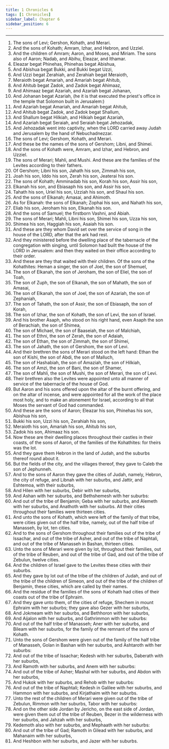 ```yaml
---
title: 1 Chronicles 6
tags: [1 Chronicles]
sidebar_label: Chapter 6
sidebar_position: 6
---
```


---
1. The sons of Levi; Gershon, Kohath, and Merari.
2. And the sons of Kohath; Amram, Izhar, and Hebron, and Uzziel.
3. And the children of Amram; Aaron, and Moses, and Miriam. The sons also of Aaron; Nadab, and Abihu, Eleazar, and Ithamar.
4. Eleazar begat Phinehas, Phinehas begat Abishua,
5. And Abishua begat Bukki, and Bukki begat Uzzi,
6. And Uzzi begat Zerahiah, and Zerahiah begat Meraioth,
7. Meraioth begat Amariah, and Amariah begat Ahitub,
8. And Ahitub begat Zadok, and Zadok begat Ahimaaz,
9. And Ahimaaz begat Azariah, and Azariah begat Johanan,
10. And Johanan begat Azariah, (he it is that executed the priest's office in the temple that Solomon built in Jerusalem:)
11. And Azariah begat Amariah, and Amariah begat Ahitub,
12. And Ahitub begat Zadok, and Zadok begat Shallum,
13. And Shallum begat Hilkiah, and Hilkiah begat Azariah,
14. And Azariah begat Seraiah, and Seraiah begat Jehozadak,
15. And Jehozadak went into captivity, when the LORD carried away Judah and Jerusalem by the hand of Nebuchadnezzar.
16. The sons of Levi; Gershom, Kohath, and Merari.
17. And these be the names of the sons of Gershom; Libni, and Shimei.
18. And the sons of Kohath were, Amram, and Izhar, and Hebron, and Uzziel.
19. The sons of Merari; Mahli, and Mushi. And these are the families of the Levites according to their fathers.
20. Of Gershom; Libni his son, Jahath his son, Zimmah his son,
21. Joah his son, Iddo his son, Zerah his son, Jeaterai his son.
22. The sons of Kohath; Amminadab his son, Korah his son, Assir his son,
23. Elkanah his son, and Ebiasaph his son, and Assir his son,
24. Tahath his son, Uriel his son, Uzziah his son, and Shaul his son.
25. And the sons of Elkanah; Amasai, and Ahimoth.
26. As for Elkanah: the sons of Elkanah; Zophai his son, and Nahath his son,
27. Eliab his son, Jeroham his son, Elkanah his son.
28. And the sons of Samuel; the firstborn Vashni, and Abiah.
29. The sons of Merari; Mahli, Libni his son, Shimei his son, Uzza his son,
30. Shimea his son, Haggiah his son, Asaiah his son.
31. And these are they whom David set over the service of song in the house of the LORD, after that the ark had rest.
32. And they ministered before the dwelling place of the tabernacle of the congregation with singing, until Solomon had built the house of the LORD in Jerusalem: and then they waited on their office according to their order.
33. And these are they that waited with their children. Of the sons of the Kohathites: Heman a singer, the son of Joel, the son of Shemuel,
34. The son of Elkanah, the son of Jeroham, the son of Eliel, the son of Toah,
35. The son of Zuph, the son of Elkanah, the son of Mahath, the son of Amasai,
36. The son of Elkanah, the son of Joel, the son of Azariah, the son of Zephaniah,
37. The son of Tahath, the son of Assir, the son of Ebiasaph, the son of Korah,
38. The son of Izhar, the son of Kohath, the son of Levi, the son of Israel.
39. And his brother Asaph, who stood on his right hand, even Asaph the son of Berachiah, the son of Shimea,
40. The son of Michael, the son of Baaseiah, the son of Malchiah,
41. The son of Ethni, the son of Zerah, the son of Adaiah,
42. The son of Ethan, the son of Zimmah, the son of Shimei,
43. The son of Jahath, the son of Gershom, the son of Levi.
44. And their brethren the sons of Merari stood on the left hand: Ethan the son of Kishi, the son of Abdi, the son of Malluch,
45. The son of Hashabiah, the son of Amaziah, the son of Hilkiah,
46. The son of Amzi, the son of Bani, the son of Shamer,
47. The son of Mahli, the son of Mushi, the son of Merari, the son of Levi.
48. Their brethren also the Levites were appointed unto all manner of service of the tabernacle of the house of God.
49. But Aaron and his sons offered upon the altar of the burnt offering, and on the altar of incense, and were appointed for all the work of the place most holy, and to make an atonement for Israel, according to all that Moses the servant of God had commanded.
50. And these are the sons of Aaron; Eleazar his son, Phinehas his son, Abishua his son,
51. Bukki his son, Uzzi his son, Zerahiah his son,
52. Meraioth his son, Amariah his son, Ahitub his son,
53. Zadok his son, Ahimaaz his son.
54. Now these are their dwelling places throughout their castles in their coasts, of the sons of Aaron, of the families of the Kohathites: for theirs was the lot.
55. And they gave them Hebron in the land of Judah, and the suburbs thereof round about it.
56. But the fields of the city, and the villages thereof, they gave to Caleb the son of Jephunneh.
57. And to the sons of Aaron they gave the cities of Judah, namely, Hebron, the city of refuge, and Libnah with her suburbs, and Jattir, and Eshtemoa, with their suburbs,
58. And Hilen with her suburbs, Debir with her suburbs,
59. And Ashan with her suburbs, and Bethshemesh with her suburbs:
60. And out of the tribe of Benjamin; Geba with her suburbs, and Alemeth with her suburbs, and Anathoth with her suburbs. All their cities throughout their families were thirteen cities.
61. And unto the sons of Kohath, which were left of the family of that tribe, were cities given out of the half tribe, namely, out of the half tribe of Manasseh, by lot, ten cities.
62. And to the sons of Gershom throughout their families out of the tribe of Issachar, and out of the tribe of Asher, and out of the tribe of Naphtali, and out of the tribe of Manasseh in Bashan, thirteen cities.
63. Unto the sons of Merari were given by lot, throughout their families, out of the tribe of Reuben, and out of the tribe of Gad, and out of the tribe of Zebulun, twelve cities.
64. And the children of Israel gave to the Levites these cities with their suburbs.
65. And they gave by lot out of the tribe of the children of Judah, and out of the tribe of the children of Simeon, and out of the tribe of the children of Benjamin, these cities, which are called by their names.
66. And the residue of the families of the sons of Kohath had cities of their coasts out of the tribe of Ephraim.
67. And they gave unto them, of the cities of refuge, Shechem in mount Ephraim with her suburbs; they gave also Gezer with her suburbs,
68. And Jokmeam with her suburbs, and Bethhoron with her suburbs,
69. And Aijalon with her suburbs, and Gathrimmon with her suburbs:
70. And out of the half tribe of Manasseh; Aner with her suburbs, and Bileam with her suburbs, for the family of the remnant of the sons of Kohath.
71. Unto the sons of Gershom were given out of the family of the half tribe of Manasseh, Golan in Bashan with her suburbs, and Ashtaroth with her suburbs:
72. And out of the tribe of Issachar; Kedesh with her suburbs, Daberath with her suburbs,
73. And Ramoth with her suburbs, and Anem with her suburbs:
74. And out of the tribe of Asher; Mashal with her suburbs, and Abdon with her suburbs,
75. And Hukok with her suburbs, and Rehob with her suburbs:
76. And out of the tribe of Naphtali; Kedesh in Galilee with her suburbs, and Hammon with her suburbs, and Kirjathaim with her suburbs.
77. Unto the rest of the children of Merari were given out of the tribe of Zebulun, Rimmon with her suburbs, Tabor with her suburbs:
78. And on the other side Jordan by Jericho, on the east side of Jordan, were given them out of the tribe of Reuben, Bezer in the wilderness with her suburbs, and Jahzah with her suburbs,
79. Kedemoth also with her suburbs, and Mephaath with her suburbs:
80. And out of the tribe of Gad; Ramoth in Gilead with her suburbs, and Mahanaim with her suburbs,
81. And Heshbon with her suburbs, and Jazer with her suburbs.